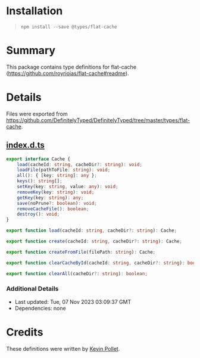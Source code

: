 # Installation
> `npm install --save @types/flat-cache`

# Summary
This package contains type definitions for flat-cache (https://github.com/royriojas/flat-cache#readme).

# Details
Files were exported from https://github.com/DefinitelyTyped/DefinitelyTyped/tree/master/types/flat-cache.
## [index.d.ts](https://github.com/DefinitelyTyped/DefinitelyTyped/tree/master/types/flat-cache/index.d.ts)
````ts
export interface Cache {
    load(cacheId: string, cacheDir?: string): void;
    loadFile(pathToFile: string): void;
    all(): { [key: string]: any };
    keys(): string[];
    setKey(key: string, value: any): void;
    removeKey(key: string): void;
    getKey(key: string): any;
    save(noPrune?: boolean): void;
    removeCacheFile(): boolean;
    destroy(): void;
}

export function load(cacheId: string, cacheDir?: string): Cache;

export function create(cacheId: string, cacheDir?: string): Cache;

export function createFromFile(filePath: string): Cache;

export function clearCacheById(cacheId: string, cacheDir?: string): boolean;

export function clearAll(cacheDir?: string): boolean;

````

### Additional Details
 * Last updated: Tue, 07 Nov 2023 03:09:37 GMT
 * Dependencies: none

# Credits
These definitions were written by [Kevin Pollet](https://github.com/kevinpollet).
